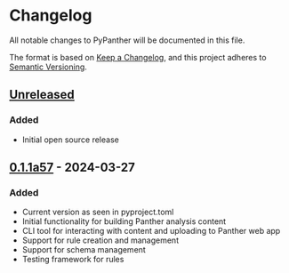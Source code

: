 # Changelog

All notable changes to PyPanther will be documented in this file.

The format is based on [Keep a Changelog](https://keepachangelog.com/en/1.0.0/),
and this project adheres to [Semantic Versioning](https://semver.org/spec/v2.0.0.html).

## [Unreleased]

### Added
- Initial open source release

## [0.1.1a57] - 2024-03-27

### Added
- Current version as seen in pyproject.toml
- Initial functionality for building Panther analysis content
- CLI tool for interacting with content and uploading to Panther web app
- Support for rule creation and management
- Support for schema management
- Testing framework for rules

[Unreleased]: https://github.com/panther-labs/pypanther/compare/v0.1.1a57...HEAD
[0.1.1a57]: https://github.com/panther-labs/pypanther/releases/tag/v0.1.1a57
